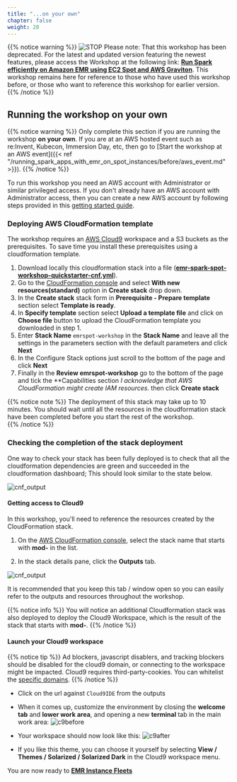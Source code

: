 ```yaml
---
title: "...on your own"
chapter: false
weight: 20
---
```



{{% notice warning %}}
![STOP](../../images/stop_small.png)
Please note: That this workshop has been deprecated. For the latest and updated version featuring the newest features, please access the Workshop at the following link: **[Run Spark efficiently on Amazon EMR using EC2 Spot and AWS Graviton](https://catalog.us-east-1.prod.workshops.aws/workshops/d04d8f89-c205-4d1d-81f2-d4d7f7d664c8/en-US)**.
This workshop remains here for reference to those who have used this workshop before, or those who want to reference this workshop for earlier version.
{{% /notice %}}


## Running the workshop on your own

{{% notice warning %}}
Only complete this section if you are running the workshop **on your own**. If you are at an AWS hosted event such as re:Invent, Kubecon, Immersion Day, etc, then go to [Start the workshop at an AWS event]({{< ref "/running_spark_apps_with_emr_on_spot_instances/before/aws_event.md" >}}).
{{% /notice %}}

To run this workshop you need an AWS account with Administrator or similar privileged access. If you don't already have an AWS account with Administrator access, then you can create a new AWS account by following steps provided in this [getting started guide](https://aws.amazon.com/getting-started/).

### Deploying AWS CloudFormation template

The workshop requires an [AWS Cloud9](https://console.aws.amazon.com/cloud9) workspace and a S3 buckets as the prerequisites. To save time you install these prerequisites using a cloudformation template. 

1. Download locally this cloudformation stack into a file (**[emr-spark-spot-workshop-quickstarter-cnf.yml](https://raw.githubusercontent.com/awslabs/ec2-spot-workshops/master/workshops/running_spark_apps_with_emr_on_spot_instances/emr-spark-spot-workshop-quickstarter-cnf.yaml)**).
2. Go to the [CloudFormation console](https://us-east-1.console.aws.amazon.com/cloudformation/home) and select **With new resources(standard)** option in **Create stack** drop down. 
3. In the **Create stack** stack form in **Prerequisite - Prepare template** section select **Template is ready**.
4. In **Specify template** section select **Upload a template file** and click on **Choose file** button to upload the CloudFormation template you downloaded in step 1. 
5. Enter **Stack Name** `emrspot-workshop` in the **Stack Name**  and leave all the settings in the parameters section with the default parameters and click **Next**
6. In the Configure Stack options just scroll to the bottom of the page and click **Next**
7. Finally in the **Review emrspot-workshop** go to the bottom of the page and tick the **Capabilities section *I acknowledge that AWS CloudFormation might create IAM resources.* then click **Create stack**

{{% notice note %}}
The deployment of this stack may take up to 10 minutes. You should wait until all the resources in the cloudformation stack have been completed before you start the rest of the workshop.  
{{% /notice %}}

### Checking the completion of the stack deployment

One way to check your stack has been fully deployed is to check that all the cloudformation dependencies are green and succeeded in the cloudformation dashboard; This should look similar to the state below.

![cnf_output](/images/running-emr-spark-apps-on-spot/prerequisites/cfn_stak_completion.png)

#### Getting access to Cloud9  

In this workshop, you'll need to reference the resources created by the CloudFormation stack.

1. On the [AWS CloudFormation console](https://console.aws.amazon.com/cloudformation), select the stack name that starts with **mod-** in the list.

2. In the stack details pane, click the **Outputs** tab.

![cnf_output](/images/running-emr-spark-apps-on-spot/cnf_output.png)

It is recommended that you keep this tab / window open so you can easily refer to the outputs and resources throughout the workshop.

{{% notice info %}}
You will notice an additional Cloudformation stack was also deployed to deploy the Cloud9 Workspace, which is the result of the stack that starts with **mod-**.
{{% /notice %}}

#### Launch your Cloud9 workspace

{{% notice tip %}}
Ad blockers, javascript disablers, and tracking blockers should be disabled for
the cloud9 domain, or connecting to the workspace might be impacted.
Cloud9 requires third-party-cookies. You can whitelist the [specific domains]( https://docs.aws.amazon.com/cloud9/latest/user-guide/troubleshooting.html#troubleshooting-env-loading).
{{% /notice %}}

- Click on the url against `Cloud9IDE` from the outputs
- When it comes up, customize the environment by closing the **welcome tab** and **lower work area**, and opening a new **terminal** tab in the main work area:
![c9before](/images/running-emr-spark-apps-on-spot/c9before.png)

- Your workspace should now look like this:
![c9after](/images/running-emr-spark-apps-on-spot/c9after.png)

- If you like this theme, you can choose it yourself by selecting **View / Themes / Solarized / Solarized Dark**
in the Cloud9 workspace menu.

You are now ready to **[EMR Instance Fleets](/running_spark_apps_with_emr_on_spot_instances/emr_instance_fleets.html)**

